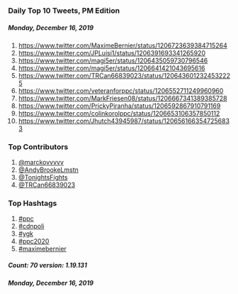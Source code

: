 ### Daily Top 10 Tweets, PM Edition
##### Monday, December 16, 2019
 1) https://www.twitter.com/MaximeBernier/status/1206723639384715264
 2) https://www.twitter.com/JPLuisi1/status/1206391693341265920
 3) https://www.twitter.com/magi5er/status/1206435059730796546
 4) https://www.twitter.com/magi5er/status/1206641421043695616
 5) https://www.twitter.com/TRCan66839023/status/1206436012324532225
 6) https://www.twitter.com/veteranforppc/status/1206552711249960960
 7) https://www.twitter.com/MarkFriesen08/status/1206667341389385728
 8) https://www.twitter.com/PrickyPiranha/status/1206592867910791169
 9) https://www.twitter.com/colinkorolppc/status/1206653106357850112
10) https://www.twitter.com/Jhutch43945987/status/1206561663547256833

### Top Contributors
  1) [@marckovvvvv](https://www.twitter.com/marckovvvvv)
  2) [@AndyBrookeLmstn](https://www.twitter.com/AndyBrookeLmstn)
  3) [@TonightsFights](https://www.twitter.com/TonightsFights)
  4) [@TRCan66839023](https://www.twitter.com/TRCan66839023)


### Top Hashtags

  1) [#ppc](https://www.twitter.com/hashtag/ppc)
  2) [#cdnpoli](https://www.twitter.com/hashtag/cdnpoli)
  3) [#ygk](https://www.twitter.com/hashtag/ygk)
  4) [#ppc2020](https://www.twitter.com/hashtag/ppc2020)
  5) [#maximebernier](https://www.twitter.com/hashtag/maximebernier)

##### Count: 70	version: 1.19.131
##### Monday, December 16, 2019

